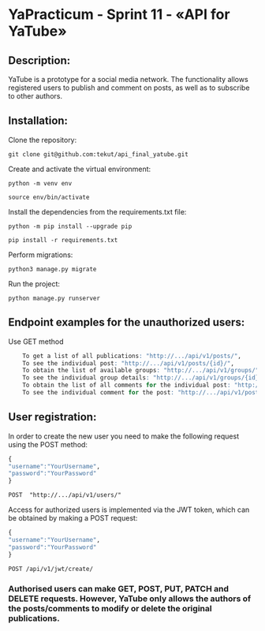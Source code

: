 # YaPracticum - Sprint 11 - «API for YaTube»

## Description:
YaTube is a prototype for a social media network. The functionality allows registered users to publish and comment on posts, as well as to subscribe to other authors.


## Installation:
Clone the repository:
```
git clone git@github.com:tekut/api_final_yatube.git
```

Create and activate the virtual environment:
```
python -m venv env
```
```
source env/bin/activate
```

Install the dependencies from the requirements.txt file:
```
python -m pip install --upgrade pip
```
```
pip install -r requirements.txt
```

Perform migrations:
```
python3 manage.py migrate
```

Run the project:
```
python manage.py runserver
```


## Endpoint examples for the unauthorized users:
Use GET method
```r
    To get a list of all publications: "http://.../api/v1/posts/",
    To see the individual post: "http://.../api/v1/posts/{id}/",
    To obtain the list of available groups: "http://.../api/v1/groups/",
    To see the individual group details: "http://.../api/v1/groups/{id}/",
    To obtain the list of all comments for the individual post: "http://.../api/v1/posts/{post_id}/comments/",
    To see the individual comment for the post: "http://.../api/v1/posts/{post_id}/comments/{comment_id}"
```

## User registration:
In order to create the new user you need to make the following request using the POST method:
```r
{
"username":"YourUsername",
"password":"YourPassword"
}
```

```
POST  "http://.../api/v1/users/"
```

Access for authorized users is implemented via the JWT token, which can be obtained by making a POST request:
```r
{
"username":"YourUsername",
"password":"YourPassword"
}
```

```
POST /api/v1/jwt/create/
```


### Authorised users can make GET, POST, PUT, PATCH and DELETE requests. However, YaTube only allows the authors of the posts/comments to modify or delete the original publications.
